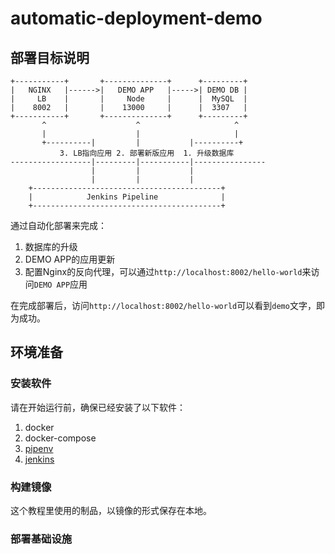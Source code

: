 # automatic-deployment-demo

## 部署目标说明

``` ascii
+-----------+       +--------------+      +---------+    
|   NGINX   |------>|   DEMO APP   |----->| DEMO DB |    
|     LB    |       |     Node     |      |  MySQL  |    
|    8002   |       |    13000     |      |  3307   |    
+-----------+       +--------------+      +---------+    
       ^                    ^                     ^      
       |                    |                     |      
       +----------|         |           |----------+     
           3. LB指向应用 2. 部署新版应用  1. 升级数据库  
------------------|---------|-----------|----------------
                  |         |           |                
                  |         |           |                
    +------------------------------------------+         
    |            Jenkins Pipeline              |         
    +------------------------------------------+                                                        
```

通过自动化部署来完成：

1. 数据库的升级
1. DEMO APP的应用更新
1. 配置Nginx的反向代理，可以通过`http://localhost:8002/hello-world`来访问`DEMO APP`应用

在完成部署后，访问`http://localhost:8002/hello-world`可以看到`demo`文字，即为成功。

## 环境准备

### 安装软件

请在开始运行前，确保已经安装了以下软件：

1. docker
1. docker-compose
1. [pipenv](https://github.com/pypa/pipenv#installation)
1. [jenkins](https://www.jenkins.io/doc/book/installing/war-file/)

### 构建镜像

这个教程里使用的制品，以镜像的形式保存在本地。

### 部署基础设施
